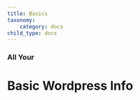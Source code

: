 ```yaml
---
title: Basics
taxonomy:
    category: docs
child_type: docs
---
```


### All Your

# Basic Wordpress Info
